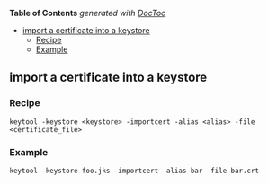 <!-- START doctoc generated TOC please keep comment here to allow auto update -->
<!-- DON'T EDIT THIS SECTION, INSTEAD RE-RUN doctoc TO UPDATE -->
**Table of Contents**  *generated with [DocToc](https://github.com/thlorenz/doctoc)*

- [import a certificate into a keystore](#import-a-certificate-into-a-keystore)
  - [Recipe](#recipe)
  - [Example](#example)

<!-- END doctoc generated TOC please keep comment here to allow auto update -->

## import a certificate into a keystore

### Recipe

    keytool -keystore <keystore> -importcert -alias <alias> -file <certificate_file>

### Example

    keytool -keystore foo.jks -importcert -alias bar -file bar.crt
